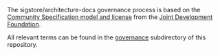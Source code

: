 The sigstore/architecture-docs governance process is based on the [Community Specification model and license](https://github.com/CommunitySpecification/1.0) from the [Joint Development Foundation](https://www.jointdevelopment.org).

All relevant terms can be found in the [governance](https://github.com/sigstore/architecture-docs/tree/main/governance) subdirectory of this repository.
